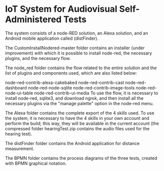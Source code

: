 # IoT System for Audiovisual Self-Administered Tests

The system consists of a node-RED solution, an Alexa solution, and an Android mobile application called (distFinder).

The CustomInstallNodered-master folder contains an installer (under improvement) with which it is possible to install node-red, the necessary plugins, and the necessary flow.

The node_red folder contains the flow related to the entire solution and the list of plugins and components used, which are also listed below:

node-red-contrib-alexa-cakebaked
node-red-contrib-cast
node-red-dashboard
node-red-node-sqlite
node-red-contrib-image-tools
node-red-node-ui-table
node-red-contrib-ui-media
To use the flow, it is necessary to install node-red, sqlite3, and download ngrok, and then install all the necessary plugins via the "manage palette" option in the node-red menu.

The Alexa folder contains the complete export of the 4 skills used. To use the system, it is necessary to have the 4 skills in your own account and perform the build; this way, they will be available in the current account (the compressed folder hearingTest.zip contains the audio files used for the hearing test).

The distFinder folder contains the Android application for distance measurement.

The BPMN folder contains the process diagrams of the three tests, created with BPMN graphical notation.
